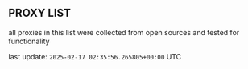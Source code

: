 ## PROXY LIST

all proxies in this list were collected from open sources and tested for functionality

last update: `2025-02-17 02:35:56.265805+00:00` UTC